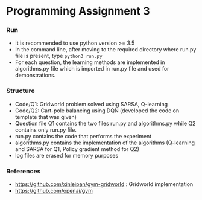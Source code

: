 # Programming Assignment 3

### Run
* It is recommended to use python version >= 3.5
* In the command line, after moving to the required directory where run.py file is present, type `python3 run.py`
* For each question, the learning methods are implemented in algorithms.py file which is imported in run.py file and used for demonstrations.

### Structure
* Code/Q1: Gridworld problem solved using SARSA, Q-learning
* Code/Q2: Cart-pole balancing using DQN (developed the code on template that was given)
* Question file Q1 contains the two files run.py and algorithms.py while Q2 contains only run.py file.
* run.py contains the code that performs the experiment
* algorithms.py contains the implementation of the algorithms (Q-learning and SARSA for Q1, Policy gradient method for Q2)
* log files are erased for memory purposes


### References
* https://github.com/xinleipan/gym-gridworld : Gridworld implementation
* https://github.com/openai/gym

